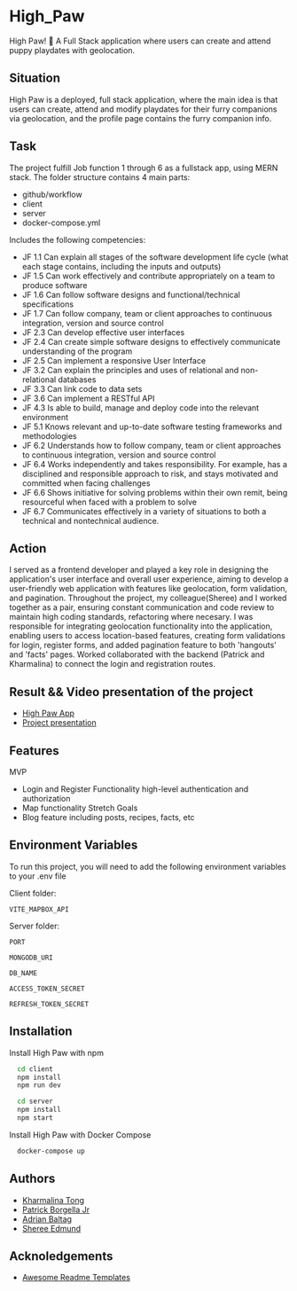 # High_Paw
    
    
High Paw! 🐾 A Full Stack application where users can create and attend puppy playdates with geolocation.

## Situation

High Paw is a deployed, full stack application, where the main idea is that users can create, attend and modify playdates for their furry companions via geolocation, and the profile page contains the furry companion info.


## Task

The project fulfill Job function 1 through 6 as a fullstack app, using MERN stack.
The folder structure contains 4 main parts:
- github/workflow
- client
- server
- docker-compose.yml

Includes the following competencies:
- JF 1.1	Can explain all stages of the software development life cycle (what each stage contains, including the inputs and outputs)
- JF 1.5	Can work effectively and contribute appropriately on a team to produce software
- JF 1.6	Can follow software designs and functional/technical specifications				
- JF 1.7	Can follow company, team or client approaches to continuous integration, version and source control
- JF 2.3	Can develop effective user interfaces				
- JF 2.4	Can create simple software designs to effectively communicate understanding of the program				
- JF 2.5	Can implement a responsive User Interface
- JF 3.2	Can explain the principles and uses of relational and non-relational databases				
- JF 3.3	Can link code to data sets	
- JF 3.6	Can implement a RESTful API		
- JF 4.3	Is able to build, manage and deploy code into the relevant environment
- JF 5.1	Knows relevant and up-to-date software testing frameworks and methodologies			
- JF 6.2	Understands how to follow company, team or client approaches to continuous integration, version and source control				
- JF 6.4	Works independently and takes responsibility. For example, has a disciplined and responsible approach to risk, and stays motivated and committed when facing challenges				
- JF 6.6	Shows initiative for solving problems within their own remit, being resourceful when faced with a problem to solve				
- JF 6.7	Communicates effectively in a variety of situations to both a technical and nontechnical audience.																												


## Action

 I served as a frontend developer and played a key role in designing the application's user interface and overall user experience, aiming to develop a user-friendly web application with features like geolocation, form validation, and pagination.
 Throughout the project, my colleague(Sheree) and I worked together as a pair, ensuring constant communication and code review to maintain high coding standards, refactoring where necesary.
 I was responsible for integrating geolocation functionality into the application, enabling users to access location-based features, creating form validations for login, register forms, and added pagination feature to both 'hangouts' and 'facts' pages. 
Worked collaborated with the backend (Patrick and Kharmalina) to connect the login and registration routes.

## Result && Video presentation of the project

- [High Paw App](https://high-paw-ugau.onrender.com/mainpage)
- [Project presentation](https://www.youtube.com/watch?v=b6yPHPoDQ2Y)


## Features

MVP
- Login and Register Functionality high-level authentication and authorization
- Map functionality 
Stretch Goals
- Blog feature including posts, recipes, facts, etc

## Environment Variables     


To run this project, you will need to add the following environment variables to your .env file

Client folder:

`VITE_MAPBOX_API`

Server folder:

`PORT`

`MONGODB_URI`

`DB_NAME`

`ACCESS_TOKEN_SECRET`

`REFRESH_TOKEN_SECRET`

## Installation

Install High Paw with npm

```bash
  cd client
  npm install
  npm run dev
```

```bash
  cd server
  npm install
  npm start
```

Install High Paw with Docker Compose

```bash
  docker-compose up
```
  
## Authors

- [Kharmalina Tong](https://www.github.com/Kharmalina)
- [Patrick Borgella Jr](https://github.com/Patrickb001)
- [Adrian Baltag](https://github.com/adrianbaltag)
- [Sheree Edmund](https://github.com/Sheree1986)


## Acknoledgements

- [Awesome Readme Templates](https://readme.so/editor)   
